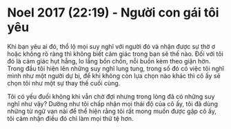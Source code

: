 # Noel 2017 (22:19) - Người con gái tôi yêu

Khi bạn yêu ai đó, thổ lộ mọi suy nghĩ với người đó và nhận được sự thờ ơ hoặc không rõ ràng thì không biết cảm giác trong bạn sẽ thế nào. Đối với tôi đó là cảm giác hụt hẫng, lo lắng bồn chồn, nỗi buồn kèm theo giận hờn. Trong đầu tôi hiện lên những suy nghĩ lung tung, trong số đó có việc tôi nghĩ mình như một người dự bị, để khi không còn lựa chọn nào khác thì cô ấy sẽ chọn tôi như một sự thay thế cuối cùng.

Tôi có yếu đuối không khi vẫn chờ đợi nhưng trong lòng đã có những suy nghĩ như vậy? Dường như tôi chấp nhận mọi thái độ của cô ấy, tôi đã dùng những từ ngữ van nài để thể hiện rằng tôi rất mong muốn được gặp cô ấy, tôi cảm nhận điều đó chỉ làm mọi thứ tệ hơn.